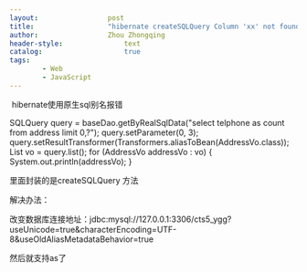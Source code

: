 ```yaml
---
layout:					post
title:					"hibernate createSQLQuery Column 'xx' not found. 别名"
author:					Zhou Zhongqing
header-style:				text
catalog:					true
tags:
		- Web
		- JavaScript
---
```

​
hibernate使用原生sql别名报错

SQLQuery query = baseDao.getByRealSqlData("select telphone  as count from address  limit 0,?");
		query.setParameter(0, 3);
		query.setResultTransformer(Transformers.aliasToBean(AddressVo.class));  
		List<AddressVo> vo = query.list();
		for (AddressVo addressVo : vo) {
			System.out.println(addressVo);
		}


里面封装的是createSQLQuery 方法

解决办法：

改变数据库连接地址：jdbc:mysql://127.0.0.1:3306/cts5_ygg?useUnicode=true&amp;characterEncoding=UTF-8&amp;useOldAliasMetadataBehavior=true 

然后就支持as了

​